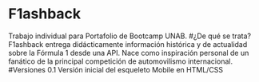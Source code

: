 # F1ashback
Trabajo individual para Portafolio de Bootcamp UNAB.
#¿De qué se trata?
F1ashback entrega didácticamente información histórica y de actualidad sobre la Fórmula 1 desde una API. Nace como inspiración personal de un fanático de la principal competición de automovilismo internacional.
#Versiones
0.1 Versión inicial del esqueleto Mobile en HTML/CSS

